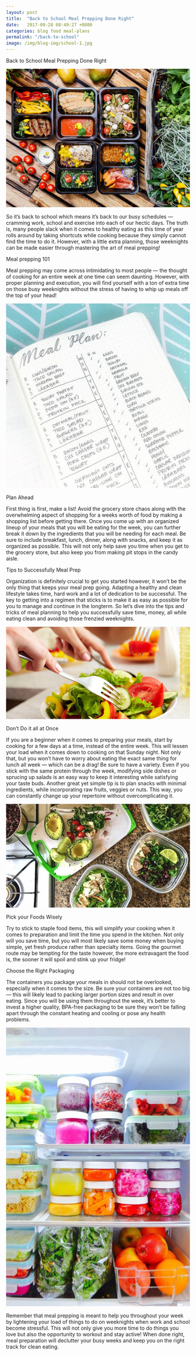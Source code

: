 ```yaml
---
layout: post
title:  "Back to School Meal Prepping Done Right"
date:   2017-09-28 08:49:27 +0800
categories: blog food meal-plans
permalink: "/back-to-school"
image: /img/blog-img/school-1.jpg
---
```



Back to School Meal Prepping Done Right

![image](/img/blog-img/school-1.jpg)

So it’s back to school which means it’s back to our busy schedules — cramming work, school and exercise into each of our hectic days. The truth is, many people slack when it comes to healthy eating as this time of year rolls around by taking shortcuts while cooking because they simply cannot find the time to do it. However, with a little extra planning, those weeknights can be made easier through mastering the art of meal prepping!

Meal prepping 101

Meal prepping may come across intimidating to most people — the thought of cooking for an entire week at one time can seem daunting. However, with proper planning and execution, you will find yourself with a ton of extra time on those busy weeknights without the stress of having to whip up meals off the top of your head!

![image](/img/blog-img/school-2.jpg)

Plan Ahead

First thing is first, make a list! Avoid the grocery store chaos along with the overwhelming aspect of shopping for a weeks worth of food by making a shopping list before getting there. Once you come up with an organized lineup of your meals that you will be eating for the week, you can further break it down by the ingredients that you will be needing for each meal. Be sure to include breakfast, lunch, dinner, along with snacks, and keep it as organized as possible. This will not only help save you time when you get to the grocery store, but also keep you from making pit stops in the candy aisle.

Tips to Successfully Meal Prep

Organization is definitely crucial to get you started however, it won’t be the only thing that keeps your meal prep going. Adapting a healthy and clean lifestyle takes time, hard work and a lot of dedication to be successful. The key to getting into a regimen that sticks is to make it as easy as possible for you to manage and continue in the longterm. So let’s dive into the tips and tricks of meal planning to help you successfully save time, money, all while eating clean and avoiding those frenzied weeknights.

![image](/img/blog-img/school-3.jpg)

Don’t Do it all at Once

If you are a beginner when it comes to preparing your meals, start by cooking for a few days at a time, instead of the entire week. This will lessen your load when it comes down to cooking on that Sunday night. Not only that, but you won’t have to worry about eating the exact same thing for lunch all week — which can be a drag! Be sure to have a variety. Even if you stick with the same protein through the week, modifying side dishes or sprucing up salads is an easy way to keep it interesting while satisfying your taste buds. Another great yet simple tip is to plan snacks with minimal ingredients, while incorporating raw fruits, veggies or nuts. This way, you can constantly change up your repertoire without overcomplicating it.

![image](/img/blog-img/school-4.jpeg)

Pick your Foods Wisely

Try to stick to staple food items, this will simplify your cooking when it comes to preparation and limit the time you spend in the kitchen. Not only will you save time, but you will most likely save some money when buying simple, yet fresh produce rather than specialty items. Going the gourmet route may be tempting for the taste however, the more extravagant the food is, the sooner it will spoil and stink up your fridge!

Choose the Right Packaging  

The containers you package your meals in should not be overlooked, especially when it comes to the size. Be sure your containers are not too big — this will likely lead to packing larger portion sizes and result in over eating. Since you will be using them throughout the week, it’s better to invest a higher quality, BPA-free packaging to be sure they won’t be falling apart through the constant heating and cooling or pose any health problems.

![image](/img/blog-img/school-5.jpg)

Remember that meal prepping is meant to help you throughout your week by lightening your load of things to do on weeknights when work and school become stressful. This will not only give you more time to do things you love but also the opportunity to workout and stay active! When done right, meal preparation will declutter your busy weeks and keep you on the right track for clean eating.
